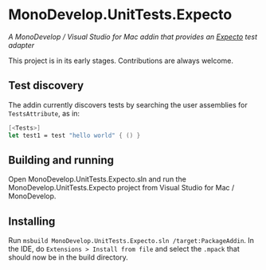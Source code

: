 # MonoDevelop.UnitTests.Expecto
*A MonoDevelop / Visual Studio for Mac addin that provides an [Expecto](https://github.com/haf/expecto) test adapter*

This project is in its early stages. Contributions are always welcome.

## Test discovery
The addin currently discovers tests by searching the user assemblies for `TestsAttribute`, as in:

```fsharp
[<Tests>]
let test1 = test "hello world" { () }
```

## Building and running
Open MonoDevelop.UnitTests.Expecto.sln and run the MonoDevelop.UnitTests.Expecto project from Visual Studio for Mac / MonoDevelop.

## Installing
Run `msbuild MonoDevelop.UnitTests.Expecto.sln /target:PackageAddin`. In the IDE, do `Extensions > Install from file` and select the `.mpack` that should now be in the build directory.
